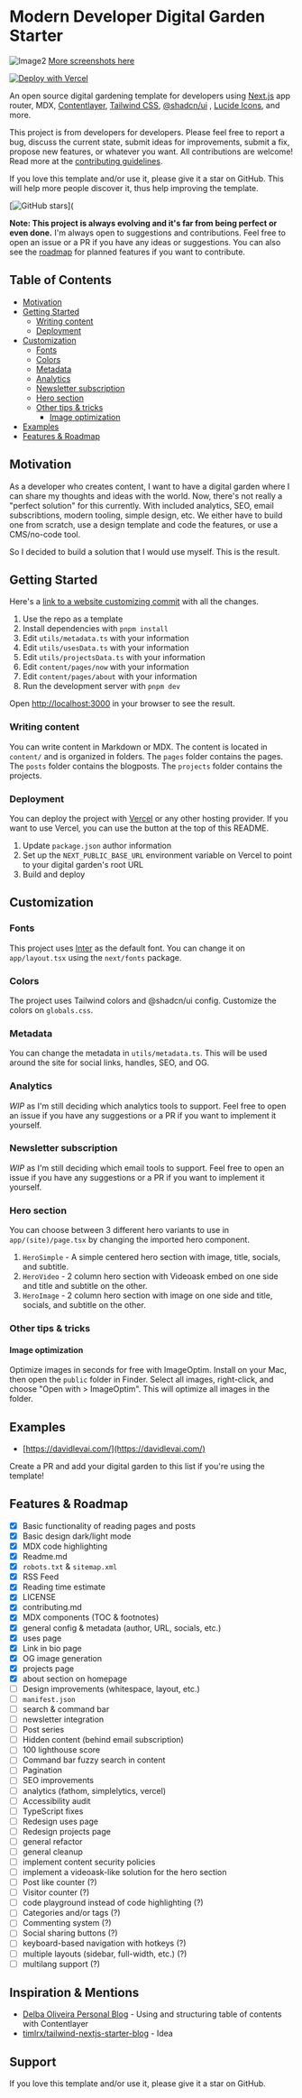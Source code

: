 # Modern Developer Digital Garden Starter

![Image2](/screenshots/garden2.png)
[More screenshots here](/screenshots/)

[![Deploy with Vercel](https://vercel.com/button)](https://vercel.com/new/git/external?repository-url=https://github.com/thedevdavid/digital-garden)

An open source digital gardening template for developers using [Next.js](https://nextjs.org/) app router, MDX, [Contentlayer](https://contentlayer.dev/), [Tailwind CSS](https://tailwindcss.com/), [@shadcn/ui](https://ui.shadcn.com/) , [Lucide Icons](https://lucide.dev/icons), and more.

This project is from developers for developers. Please feel free to report a bug, discuss the current state, submit ideas for improvements, submit a fix, propose new features, or whatever you want. All contributions are welcome! Read more at the [contributing guidelines](./CONTRIBUTING.md).

If you love this template and/or use it, please give it a star on GitHub. This will help more people discover it, thus help improving the template.

[![GitHub stars](https://img.shields.io/github/stars/thedevdavid/digital-garden?style=social)](

**Note: This project is always evolving and it's far from being perfect or even done.** I'm always open to suggestions and contributions. Feel free to open an issue or a PR if you have any ideas or suggestions. You can also see the [roadmap](#features--roadmap) for planned features if you want to contribute.

## Table of Contents

- [Motivation](#motivation)
- [Getting Started](#getting-started)
  - [Writing content](#writing-content)
  - [Deployment](#deployment)
- [Customization](#customization)
  - [Fonts](#fonts)
  - [Colors](#colors)
  - [Metadata](#metadata)
  - [Analytics](#analytics)
  - [Newsletter subscription](#newsletter-subscription)
  - [Hero section](#hero-section)
  - [Other tips & tricks](#other-tips--tricks)
    - [Image optimization](#image-optimization)
- [Examples](#examples)
- [Features & Roadmap](#features--roadmap)

## Motivation

As a developer who creates content, I want to have a digital garden where I can share my thoughts and ideas with the world. Now, there's not really a "perfect solution" for this currently. With included analytics, SEO, email subscribtions, modern tooling, simple design, etc. We either have to build one from scratch, use a design template and code the features, or use a CMS/no-code tool.

So I decided to build a solution that I would use myself. This is the result.

## Getting Started

Here's a [link to a website customizing commit](https://github.com/thedevdavid/website-2023/commit/fb10942d424a1389f9c4c1605849e45ff718656d) with all the changes.

1. Use the repo as a template
2. Install dependencies with `pnpm install`
3. Edit `utils/metadata.ts` with your information
4. Edit `utils/usesData.ts` with your information
5. Edit `utils/projectsData.ts` with your information
6. Edit `content/pages/now` with your information
7. Edit `content/pages/about` with your information
8. Run the development server with `pnpm dev`

Open [http://localhost:3000](http://localhost:3000) in your browser to see the result.

### Writing content

You can write content in Markdown or MDX. The content is located in `content/` and is organized in folders. The `pages` folder contains the pages. The `posts` folder contains the blogposts. The `projects` folder contains the projects.

### Deployment

You can deploy the project with [Vercel](https://vercel.com/) or any other hosting provider. If you want to use Vercel, you can use the button at the top of this README.

1. Update `package.json` author information
2. Set up the `NEXT_PUBLIC_BASE_URL` environment variable on Vercel to point to your digital garden's root URL
3. Build and deploy

## Customization

### Fonts

This project uses [Inter](https://rsms.me/inter/) as the default font. You can change it on `app/layout.tsx` using the `next/fonts` package.

### Colors

The project uses Tailwind colors and @shadcn/ui config. Customize the colors on `globals.css`.

### Metadata

You can change the metadata in `utils/metadata.ts`. This will be used around the site for social links, handles, SEO, and OG.

### Analytics

_WIP_ as I'm still deciding which analytics tools to support. Feel free to open an issue if you have any suggestions or a PR if you want to implement it yourself.

### Newsletter subscription

_WIP_ as I'm still deciding which email tools to support. Feel free to open an issue if you have any suggestions or a PR if you want to implement it yourself.

### Hero section

You can choose between 3 different hero variants to use in `app/(site)/page.tsx` by changing the imported hero component.

1. `HeroSimple` - A simple centered hero section with image, title, socials, and subtitle.
2. `HeroVideo` - 2 column hero section with Videoask embed on one side and title and subtitle on the other.
3. `HeroImage` - 2 column hero section with image on one side and title, socials, and subtitle on the other.

### Other tips & tricks

#### Image optimization

Optimize images in seconds for free with ImageOptim. Install on your Mac, then open the `public` folder in Finder. Select all images, right-click, and choose "Open with > ImageOptim". This will optimize all images in the folder.

## Examples

- [https://davidlevai.com/](https://davidlevai.com/)

Create a PR and add your digital garden to this list if you're using the template!

## Features & Roadmap

- [x] Basic functionality of reading pages and posts
- [x] Basic design dark/light mode
- [x] MDX code highlighting
- [x] Readme.md
- [x] `robots.txt` & `sitemap.xml`
- [x] RSS Feed
- [x] Reading time estimate
- [x] LICENSE
- [x] contributing.md
- [x] MDX components (TOC & footnotes)
- [x] general config & metadata (author, URL, socials, etc.)
- [x] uses page
- [x] Link in bio page
- [x] OG image generation
- [x] projects page
- [x] about section on homepage
- [ ] Design improvements (whitespace, layout, etc.)
- [ ] `manifest.json`
- [ ] search & command bar
- [ ] newsletter integration
- [ ] Post series
- [ ] Hidden content (behind email subscription)
- [ ] 100 lighthouse score
- [ ] Command bar fuzzy search in content
- [ ] Pagination
- [ ] SEO improvements
- [ ] analytics (fathom, simplelytics, vercel)
- [ ] Accessibility audit
- [ ] TypeScript fixes
- [ ] Redesign uses page
- [ ] Redesign projects page
- [ ] general refactor
- [ ] general cleanup
- [ ] implement content security policies
- [ ] implement a videoask-like solution for the hero section
- [ ] Post like counter (?)
- [ ] Visitor counter (?)
- [ ] code playground instead of code highlighting (?)
- [ ] Categories and/or tags (?)
- [ ] Commenting system (?)
- [ ] Social sharing buttons (?)
- [ ] keyboard-based navigation with hotkeys (?)
- [ ] multiple layouts (sidebar, full-width, etc.) (?)
- [ ] multilang support (?)

## Inspiration & Mentions

- [Delba Oliveira Personal Blog](https://github.com/delbaoliveira/website) - Using and structuring table of contents with Contentlayer
- [timlrx/tailwind-nextjs-starter-blog](https://github.com/timlrx/tailwind-nextjs-starter-blog) - Idea

## Support

If you love this template and/or use it, please give it a star on GitHub.
